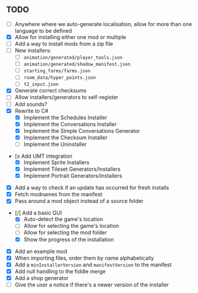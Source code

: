 ## TODO

 * [ ] Anywhere where we auto-generate localisation, allow for more than one language to be defined
 * [x] Allow for installing either one mod or multiple
 * [ ] Add a way to install mods from a zip file
 * [ ] New installers:
    * [ ] `animation/generated/player_tools.json`
    * [ ] `animation/generated/shadow_manifest.json`
    * [ ] `starting_farms/farms.json`
    * [ ] `room_data/hyper_points.json`
    * [ ] `t2_input.json`
 * [x] Generate correct checksums
 * [ ] Allow installers/generators to self-register
 * [ ] Add sounds?
 * [x] Rewrite to C#
   * [x] Implement the Schedules Installer
   * [x] Implement the Conversations Installer
   * [x] Implement the Simple Conversations Generator
   * [x] Implement the Checksum Installer
   * [ ] Implement the Uninstaller
 * [x Add UMT integration
   * [x] Implement Sprite Installers
   * [x] Implement Tileset Generators/Installers
   * [x] Implement Portrait Generators/Installers
 * [x] Add a way to check if an update has occurred for fresh installs
 * [x] Fetch modnames from the manifest
 * [x] Pass around a mod object instead of a source folder
 * [/] Add a basic GUI
   * [x] Auto-detect the game's location
   * [ ] Allow for selecting the game's location
   * [ ] Allow for selecting the mod folder
   * [x] Show the progress of the installation
 * [x] Add an example mod
 * [x] When importing files, order them by name alphabetically
 * [x] Add a `minInstallerVersion` and `manifestVersion` to the manifest
 * [x] Add null handling to the fiddle merge
 * [x] Add a shop generator
 * [ ] Give the user a notice if there's a newer version of the installer